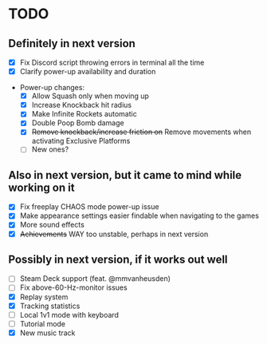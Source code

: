 # TODO

## Definitely in next version
- [x] Fix Discord script throwing errors in terminal all the time
- [x] Clarify power-up availability and duration
- Power-up changes:
    - [x] Allow Squash only when moving up
    - [x] Increase Knockback hit radius
    - [x] Make Infinite Rockets automatic
    - [x] Double Poop Bomb damage
    - [x] ~~Remove knockback/increase friction on~~ Remove movements when activating Exclusive Platforms
    - [ ] New ones?

## Also in next version, but it came to mind while working on it
- [x] Fix freeplay CHAOS mode power-up issue
- [x] Make appearance settings easier findable when navigating to the games
- [x] More sound effects
- [x] ~~Achievements~~ WAY too unstable, perhaps in next version

## Possibly in next version, if it works out well
- [ ] Steam Deck support (feat. @mmvanheusden)
- [ ] Fix above-60-Hz-monitor issues
- [x] Replay system
- [x] Tracking statistics
- [ ] Local 1v1 mode with keyboard
- [ ] Tutorial mode
- [x] New music track
